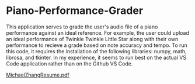 # Piano-Performance-Grader
This application serves to grade the user's audio file of a piano performance against an ideal reference. For example, the user could upload an ideal performance of Twinkle Twinkle Little Star along with their own performance to recieve a grade based on note accuracy and tempo. To run this code, it requires the installation of the following libraries: numpy, math, librosa, and tkinter. In my experience, it seems to run best on the actual VS Code application rather than on the Github VS Code. 

[MichaelZhangResume.pdf](https://github.com/user-attachments/files/18411852/MichaelZhangResume.pdf)

